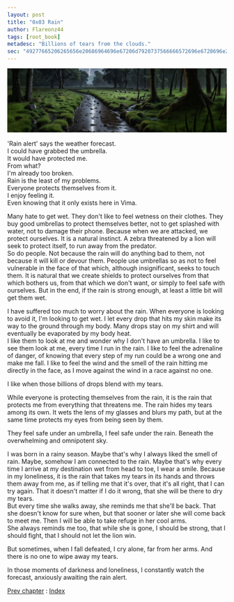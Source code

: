 ```yaml
---
layout: post
title: "0x03 Rain"
author: Flareonz44
tags: [root_book]
metadesc: "Billions of tears from the clouds."
sec: "49277665206265656e20686964696e67206d7920737566666572696e6720696e20746865207261696e20666f7220737563682061206c6f6e672074696d65"
---
```

![rain](/images/2024-3-11-rain/banner.webp)

'Rain alert' says the weather forecast.  
I could have grabbed the umbrella.  
It would have protected me.  
From what?  
I'm already too broken.  
Rain is the least of my problems.  
Everyone protects themselves from it.  
I enjoy feeling it.  
Even knowing that it only exists here in Vima.

Many hate to get wet. They don't like to feel wetness on their clothes. They buy good umbrellas to protect themselves better, not to get splashed with water, not to damage their phone. Because when we are attacked, we protect ourselves. It is a natural instinct.
A zebra threatened by a lion will seek to protect itself, to run away from the predator.   
So do people. Not because the rain will do anything bad to them, not because it will kill or devour them. People use umbrellas so as not to feel vulnerable in the face of that which, although insignificant, seeks to touch them. It is natural that we create shields to protect ourselves from that which bothers us, from that which we don't want, or simply to feel safe with ourselves. But in the end, if the rain is strong enough, at least a little bit will get them wet.

I have suffered too much to worry about the rain. When everyone is looking to avoid it, I'm looking to get wet. I let every drop that hits my skin make its way to the ground through my body. Many drops stay on my shirt and will eventually be evaporated by my body heat.  
I like them to look at me and wonder why I don't have an umbrella. I like to see them look at me, every time I run in the rain. I like to feel the adrenaline of danger, of knowing that every step of my run could be a wrong one and make me fall. I like to feel the wind and the smell of the rain hitting me directly in the face, as I move against the wind in a race against no one.

I like when those billions of drops blend with my tears.

While everyone is protecting themselves from the rain, it is the rain that protects me from everything that threatens me. The rain hides my tears among its own. It wets the lens of my glasses and blurs my path, but at the same time protects my eyes from being seen by them.

They feel safe under an umbrella, I feel safe under the rain. Beneath the overwhelming and omnipotent sky.

I was born in a rainy season. Maybe that's why I always liked the smell of rain. Maybe, somehow I am connected to the rain. Maybe that's why every time I arrive at my destination wet from head to toe, I wear a smile. Because in my loneliness, it is the rain that takes my tears in its hands and throws them away from me, as if telling me that it's over, that it's all right, that I can try again. That it doesn't matter if I do it wrong, that she will be there to dry my tears.  
But every time she walks away, she reminds me that she'll be back. That she doesn't know for sure when, but that sooner or later she will come back to meet me. Then I will be able to take refuge in her cool arms.  
She always reminds me too, that while she is gone, I should be strong, that I should fight, that I should not let the lion win.

But sometimes, when I fall defeated, I cry alone, far from her arms. And there is no one to wipe away my tears.

In those moments of darkness and loneliness, I constantly watch the forecast, anxiously awaiting the rain alert.

<a href="snapshots">Prev chapter</a> : <a href="root-book">Index</a>